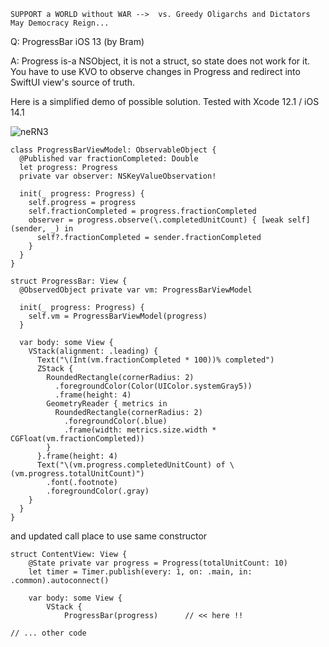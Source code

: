 ```
SUPPORT a WORLD without WAR -->  vs. Greedy Oligarchs and Dictators
May Democracy Reign... 
```

Q: ProgressBar iOS 13 (by Bram)

A: Progress is-a NSObject, it is not a struct, so state does not work for it. You have to use KVO to observe changes in Progress and redirect into SwiftUI view's source of truth.

Here is a simplified demo of possible solution. Tested with Xcode 12.1 / iOS 14.1

![neRN3](https://user-images.githubusercontent.com/62171579/171988005-bba71a26-528e-4aaa-9936-306bbff79e09.gif)

```
class ProgressBarViewModel: ObservableObject {
  @Published var fractionCompleted: Double
  let progress: Progress
  private var observer: NSKeyValueObservation!
  
  init(_ progress: Progress) {
    self.progress = progress
    self.fractionCompleted = progress.fractionCompleted
    observer = progress.observe(\.completedUnitCount) { [weak self] (sender, _) in
      self?.fractionCompleted = sender.fractionCompleted
    }
  }
}

struct ProgressBar: View {
  @ObservedObject private var vm: ProgressBarViewModel
  
  init(_ progress: Progress) {
    self.vm = ProgressBarViewModel(progress)
  }
  
  var body: some View {
    VStack(alignment: .leading) {
      Text("\(Int(vm.fractionCompleted * 100))% completed")
      ZStack {
        RoundedRectangle(cornerRadius: 2)
          .foregroundColor(Color(UIColor.systemGray5))
          .frame(height: 4)
        GeometryReader { metrics in
          RoundedRectangle(cornerRadius: 2)
            .foregroundColor(.blue)
            .frame(width: metrics.size.width * CGFloat(vm.fractionCompleted))
        }
      }.frame(height: 4)
      Text("\(vm.progress.completedUnitCount) of \(vm.progress.totalUnitCount)")
        .font(.footnote)
        .foregroundColor(.gray)
    }
  }
}
```

and updated call place to use same constructor

```
struct ContentView: View {
    @State private var progress = Progress(totalUnitCount: 10)
    let timer = Timer.publish(every: 1, on: .main, in: .common).autoconnect()

    var body: some View {
        VStack {
            ProgressBar(progress)      // << here !!

// ... other code
```

